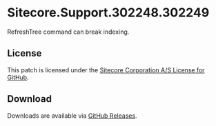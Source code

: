 # Sitecore.Support.302248.302249
RefreshTree command can break indexing.

## License  
This patch is licensed under the [Sitecore Corporation A/S License for GitHub](https://github.com/sitecoresupport/Sitecore.Support.302248.302249/blob/master/LICENSE).  

## Download  
Downloads are available via [GitHub Releases](https://github.com/sitecoresupport/Sitecore.Support.302248.302249/releases).  
